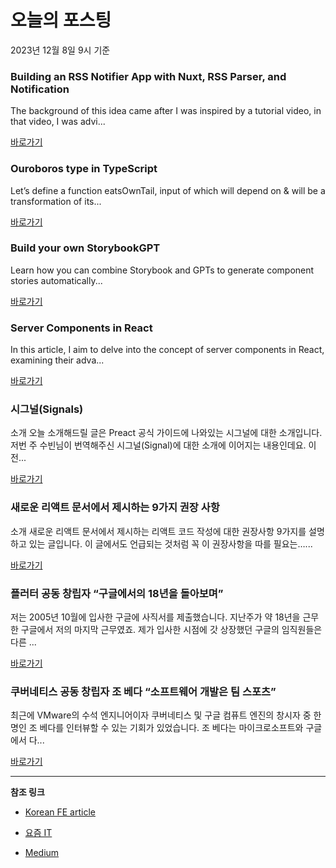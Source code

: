 # 오늘의 포스팅 
2023년 12월 8일 9시 기준 

### Building an RSS Notifier App with Nuxt, RSS Parser, and Notification 

 The background of this idea came after I was inspired by a tutorial video, in that video, I was advi... 

 [바로가기](https://medium.com/@ahmad-purnomo/building-an-rss-notifier-app-with-nuxt-rss-parser-and-notification-2c02d03231b8?responsesOpen=true&sortBy=REVERSE_CHRON&source=topic_portal_recommended_stories---------0-84----------javascript----------8aa9644d_29a1_4378_a2a1_936dc30fb746-------) 

### Ouroboros type in TypeScript 

 Let’s define a function eatsOwnTail, input of which will depend on & will be a transformation of its... 

 [바로가기](https://medium.com/@miroslavpetrik/ouroboros-type-in-typescript-45b6191602c6?responsesOpen=true&sortBy=REVERSE_CHRON&source=topic_portal_recommended_stories---------0-84----------typescript----------a5a3eeb6_a21f_422d_9fa9_bcf617dd22b3-------) 

### Build your own StorybookGPT 

 Learn how you can combine Storybook and GPTs to generate component stories automatically... 

 [바로가기](https://medium.com/storybookjs/build-your-own-storybookgpt-3b5fc28be944?responsesOpen=true&sortBy=REVERSE_CHRON&source=topic_portal_recommended_stories---------0-84----------frontend----------953e2e73_d577_4b39_93a1_f24f6db2153e-------) 

### Server Components in React 

 In this article, I aim to delve into the concept of server components in React, examining their adva... 

 [바로가기](https://medium.com/@fabi.mofar/server-components-in-react-ff7b734876d3?responsesOpen=true&sortBy=REVERSE_CHRON&source=topic_portal_recommended_stories---------0-84----------reactjs----------b5f1d5be_ca4f_45c8_a9f0_9b88157e47b0-------) 

###  시그널(Signals) 

 소개 오늘 소개해드릴 글은 Preact 공식 가이드에 나와있는 시그널에 대한 소개입니다. 저번 주 수빈님이 번역해주신 시그널(Signal)에 대한 소개에 이어지는 내용인데요. 이전... 

 [바로가기](https://kofearticle.substack.com/p/korean-fe-article-signals) 

###  새로운 리액트 문서에서 제시하는 9가지 권장 사항 

 소개 새로운 리액트 문서에서 제시하는 리액트 코드 작성에 대한 권장사항 9가지를 설명하고 있는 글입니다. 이 글에서도 언급되는 것처럼 꼭 이 권장사항을 따를 필요는…... 

 [바로가기](https://kofearticle.substack.com/p/korean-fe-article-9) 

### 플러터 공동 창립자 “구글에서의 18년을 돌아보며” 

 저는 2005년 10월에 입사한 구글에 사직서를 제출했습니다. 지난주가 약 18년을 근무한 구글에서 저의 마지막 근무였죠. 제가 입사한 시점에 갓 상장했던 구글의 임직원들은 다른 ... 

 [바로가기](https://yozm.wishket.com/magazine/detail/2354/) 

### 쿠버네티스 공동 창립자 조 베다 “소프트웨어 개발은 팀 스포츠” 

 최근에 VMware의 수석 엔지니어이자 쿠버네티스 및 구글 컴퓨트 엔진의 창시자 중 한 명인 조 베다를 인터뷰할 수 있는 기회가 있었습니다. 조 베다는 마이크로소프트와 구글에서 다... 

 [바로가기](https://yozm.wishket.com/magazine/detail/2353/) 

---

**참조 링크**

- [Korean FE article](https://kofearticle.substack.com) 

- [요즘 IT](https://yozm.wishket.com/magazine) 

- [Medium](https://medium.com) 

